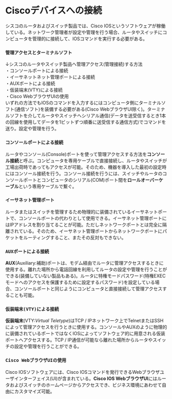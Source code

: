 # Ciscoデバイスへの接続
シスコのルータおよびスイッチ製品では、Cisco IOSというソフトウェアが稼働している。ネットワーク管理者が設定や管理を行う場合、ルータやスイッチにコンピュータを管理的に接続して、IOSコマンドを実行する必要がある。

### `管理アクセスとターミナルソフト`
↓シスコのルータやスイッチ製品へ管理アクセス(管理接続)する方法  
・コンソールポートによる接続  
・イーサネットネット管理ポートによる接続  
・AUXポートによる接続  
・仮装端末(VTY)による接続  
・Cisco WebブラウザUIの使用  
いずれの方法でもIOSのコマンドを入力するにはコンピュータ側にターミナルソフト(通信ソフト)を装備する必要がある(Cisco WebブラウザUI除く)。ターミナルソフトを介してルータやスイッチへシリアル通信(データを送受信するとき1本の回線を使用してデータを1ビットずつ順番に送受信する通信方式)でコマンドを送り。設定や管理を行う。

### `コンソールポートによる接続`
ルータやコンソール(Console)ポートを使って管理アクセスする方法を**コンソール接続**と呼ぶ。コンピュータを専用ケーブルで直接接続し、ルータやスイッチが工場出荷時であってもアクセスが可能。そのため、機器を導入した最初の設定時にはコンソール接続を行う。コンソール接続を行うには、スイッチやルータのコンソールポートとコンピュータのシリアル(COM)ポート間を**ロールオーバーケーブル**という専用ケーブルで繋ぐ。

### `イーサネット管理ポート`
ルータまたはスイッチを管理するため物理的に装備されているイーサネットポートで、コンソールポートの代わりとして使用できる。イーサネット管理ポートにはIPアドレスを割り当てることが可能。ただしネットワークポートとは完全に隔離されている。そのため、イーサネット管理ポートからネットワークポートにパケットをルーティングすること、またその反対もできない。

### `AUXポートによる接続`
**AUX**(Auxiliary:補助)ポートは、モデム経由でルータに管理アクセスするときに使用する。離れた場所から電話回線を利用してルータの設定や管理を行うことができる(装備していない製品もある)。ルータに特権モードパスワード(特権EXECモードへのアクセスを保護するために設定するパスワード)を設定している場合、コンソールポートと同じようにコンピュータと直接接続して管理アクセスすることも可能。

### `仮装端末(VTY)による接続`
**仮装端末**(VTY:*Virtual Teletype*)はTCP / IPネットワーク上でTelnetまたはSSHによって管理アクセスを行うときに使用する。コンソールやAUXのように物理的に装備されているポートではなくIOSによってソフトウェア的に用意される仮装ポートへアクセスする。TCP / IP通信が可能なら離れた場所からルータやスイッチの設定や管理を行うことができる。

### `Cisco WebブラウザUIの使用`
Cisco IOSソフトウェアには、Cisco IOSコマンドを発行できるWebブラウザユーザインターフェイス(UI)が含まれている。**Cisco IOS WebブラウザUI**にはルータおよびスイッチのホームページからアクセスでき、ビジネス環境にあわせて自由にカスタマイズ可能。

